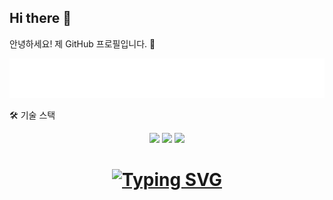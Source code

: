 ## Hi there 👋
안녕하세요! 제 GitHub 프로필입니다. 👋

<!-- animated_header.svg 파일을 중앙에 정렬하여 보여주는 예시입니다. -->

<div align="center">
<img src="animated_header.svg" alt="Animated Welcome Header">
</div>

🛠 기술 스택
<p align="center">
<img src="https://img.shields.io/badge/python-3670A0?style=for-the-badge&logo=python&logoColor=ffdd54"/>
<img src="https://img.shields.io/badge/react-%2320232a.svg?style=for-the-badge&logo=react&logoColor=%2361DAFB"/>
<img src="https://img.shields.io/badge/Spring%20Boot-6DB33F?style=for-the-badge&logo=springboot&logoColor=white"/>
</p>

<h1 align="center">
<a href="https://www.google.com/search?q=https://github.com/YOUR_USERNAME/YOUR_REPONAME">
<img src="https://www.google.com/search?q=https://raw.githubusercontent.com/YOUR_USERNAME/YOUR_REPONAME/main/animated_header.svg" alt="Typing SVG" />
</a>
</h1>


